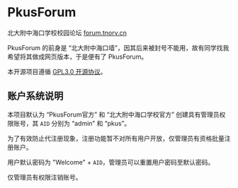 # PkusForum

北大附中海口学校校园论坛 [forum.tnorv.cn](http://forum.tnorv.cn/)

PkusForum 的前身是 “北大附中海口墙”，因其后来被封号不能用，故有同学找我希望将其做成网页版本，于是便有了 PkusForum。

本开源项目遵循 [GPL3.0 开源协议](/LICENSE)。

## 账户系统说明

本项目默认为 “PkusForum官方” 和 “北大附中海口学校官方” 创建具有管理员权限账号，其 `AID` 分别为 “admin” 和 “pkus”。

为了有效防止代注册现象，注册功能暂不对所有用户开放，仅管理员有资格批量注册账户。

用户默认密码为 "Welcome" + `AID`，管理员可以重置用户密码至默认密码。

仅管理员有权限注销账号。
